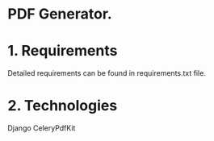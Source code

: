 # PDF Generator.

# 1. Requirements

Detailed requirements can be found in requirements.txt file.

# 2. Technologies

Django
CeleryPdfKit

